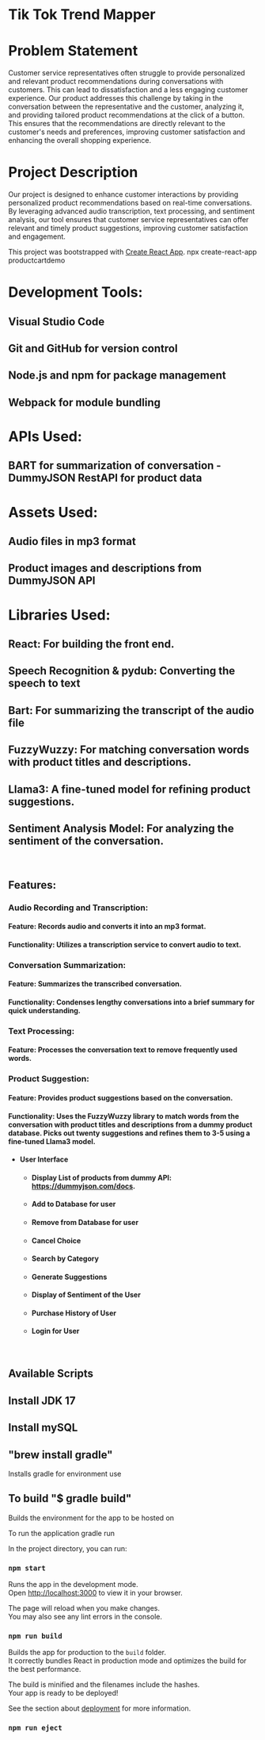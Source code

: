 

# Tik Tok Trend Mapper

# Problem Statement

Customer service representatives often struggle to provide personalized and relevant product recommendations during conversations with customers. This can lead to dissatisfaction and a less engaging customer experience. Our product addresses this challenge by taking in the conversation between the representative and the customer, analyzing it, and providing tailored product recommendations at the click of a button. This ensures that the recommendations are directly relevant to the customer's needs and preferences, improving customer satisfaction and enhancing the overall shopping experience.


# Project Description
Our project is designed to enhance customer interactions by providing personalized product recommendations based on real-time conversations. By leveraging advanced audio transcription, text processing, and sentiment analysis, our tool ensures that customer service representatives can offer relevant and timely product suggestions, improving customer satisfaction and engagement.


This project was bootstrapped with [Create React App](https://github.com/facebook/create-react-app).
npx create-react-app productcartdemo

# Development Tools:
  ## Visual Studio Code
  ##  Git and GitHub for version control
  ## Node.js and npm for package management
  ##  Webpack for module bundling

# APIs Used:
  ## BART for summarization of conversation  - DummyJSON RestAPI for product data

# Assets Used:
  ## Audio files in mp3 format
  ## Product images and descriptions from DummyJSON API

# Libraries Used:
  ## React: For building the front end.
  ## Speech Recognition & pydub: Converting the speech to text
  ## Bart: For summarizing the transcript of the audio file
  ## FuzzyWuzzy: For matching conversation words with product titles and descriptions.
  ## Llama3: A fine-tuned model for refining product suggestions.
  ## Sentiment Analysis Model: For analyzing the sentiment of the conversation.


<br/>

## Features:
### Audio Recording and Transcription: 
   #### Feature: Records audio and converts it into an mp3 format.
   #### Functionality: Utilizes a transcription service to convert audio to text.
   
### Conversation Summarization: 
   #### Feature: Summarizes the transcribed conversation.
   #### Functionality: Condenses lengthy conversations into a brief summary for quick understanding.
   
### Text Processing:
   #### Feature: Processes the conversation text to remove frequently used words.
### Product Suggestion:
   #### Feature: Provides product suggestions based on the conversation.
   #### Functionality: Uses the FuzzyWuzzy library to match words from the conversation with product titles and descriptions from a dummy product database. Picks out twenty suggestions and refines them to 3-5 using a fine-tuned Llama3 model.

- #### User Interface
  - #### Display List of products from dummy API: https://dummyjson.com/docs.
  - #### Add to Database for user
  - #### Remove from Database for user
  - #### Cancel Choice
  - #### Search by Category
  - #### Generate Suggestions
  - #### Display of Sentiment of the User
  - #### Purchase History of User
  - #### Login for User


<br/>


## Available Scripts

## Install JDK 17

## Install mySQL

## "brew install gradle"
Installs gradle for environment use

## To build "$ gradle build"
Builds the environment for the app to be hosted on

To run the application gradle run

In the project directory, you can run:

### `npm start`

Runs the app in the development mode.\
Open [http://localhost:3000](http://localhost:3000) to view it in your browser.

The page will reload when you make changes.\
You may also see any lint errors in the console.

### `npm run build`

Builds the app for production to the `build` folder.\
It correctly bundles React in production mode and optimizes the build for the best performance.

The build is minified and the filenames include the hashes.\
Your app is ready to be deployed!

See the section about [deployment](https://facebook.github.io/create-react-app/docs/deployment) for more information.

### `npm run eject`


